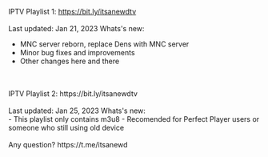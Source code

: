 IPTV Playlist 1: https://bit.ly/itsanewdtv
<br />
<br />
Last updated: Jan 21, 2023
Whats's new:
<br />
- MNC server reborn, replace Dens with MNC server
- Minor bug fixes and improvements
- Other changes here and there
<br />
<br />
IPTV Playlist 2: https://bit.ly/itsanewdtv
<br />
<br />
Last updated: Jan 25, 2023
Whats's new:
<br />
- This playlist only contains m3u8
- Recomended for Perfect Player users or someone who still using old device
<br />
<br />
Any question? https://t.me/itsanewd

